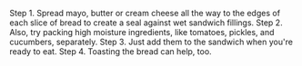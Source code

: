Step 1. Spread mayo, butter or cream cheese all the way to the edges of each slice of bread to create a seal against wet sandwich fillings.
Step 2. Also, try packing high moisture ingredients, like tomatoes, pickles, and cucumbers, separately.
Step 3. Just add them to the sandwich when you're ready to eat.
Step 4. Toasting the bread can help, too.